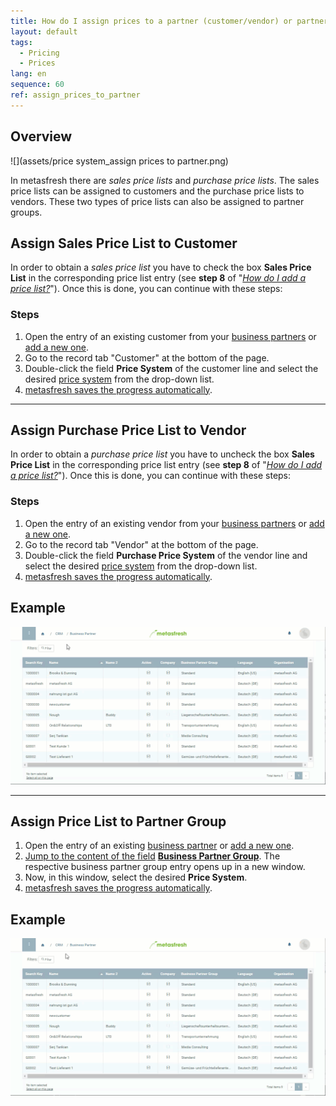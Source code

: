 ```yaml
---
title: How do I assign prices to a partner (customer/vendor) or partner group?
layout: default
tags:
  - Pricing
  - Prices
lang: en
sequence: 60
ref: assign_prices_to_partner
---
```


## Overview
![](assets/price system_assign prices to partner.png)

In metasfresh there are *sales price lists* and *purchase price lists*. The sales price lists can be assigned to customers and the purchase price lists to vendors. These two types of price lists can also be assigned to partner groups.

## Assign Sales Price List to Customer
In order to obtain a *sales price list* you have to check the box **Sales Price List** in the corresponding price list entry (see **step 8** of "[*How do I add a price list?*](Add_price-list)"). Once this is done, you can continue with these steps:

### Steps
1. Open the entry of an existing customer from your [business partners](Menu) or [add a new one](New_business_partner_customer).
1. Go to the record tab "Customer" at the bottom of the page.
1. Double-click the field **Price System** of the customer line and select the desired [price system](Add_price-system) from the drop-down list.
1. [metasfresh saves the progress automatically](Saveindicator).

---

## Assign Purchase Price List to Vendor
In order to obtain a *purchase price list* you have to uncheck the box **Sales Price List** in the corresponding price list entry (see **step 8** of "[*How do I add a price list?*](Add_price-list)"). Once this is done, you can continue with these steps:

### Steps
1. Open the entry of an existing vendor from your [business partners](Menu) or [add a new one](New_business_partner_vendor).
1. Go to the record tab "Vendor" at the bottom of the page.
1. Double-click the field **Purchase Price System** of the vendor line and select the desired [price system](Add_price-system) from the drop-down list.
1. [metasfresh saves the progress automatically](Saveindicator).

## Example
![](assets/Assign_Prices_to_Partner.gif)

---

## Assign Price List to Partner Group
1. Open the entry of an existing [business partner](Menu) or [add a new one](New_Business_Partner).
1. [Jump to the content of the field](Jumpto) [**Business Partner Group**](New_Business_Partner_Group). The respective business partner group entry opens up in a new window.
1. Now, in this window, select the desired **Price System**.
1. [metasfresh saves the progress automatically](Saveindicator).

## Example
![](assets/Assign_Prices_to_Partner_Group.gif)

